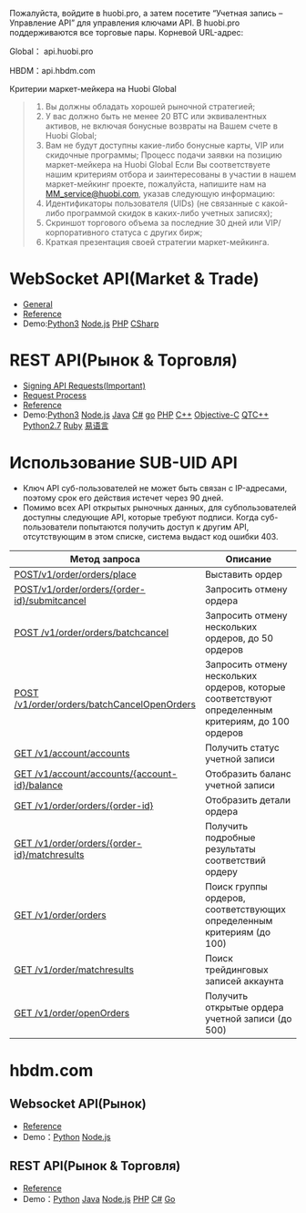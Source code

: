 Пожалуйста, войдите в huobi.pro, а затем посетите “Учетная запись – Управление API” для управления ключами API.
В huobi.pro поддерживаются все торговые пары.
Корневой URL-адрес: 

Global： api.huobi.pro

HBDM：api.hbdm.com

Критерии маркет-мейкера на Huobi Global
> 1. Вы должны обладать хорошей рыночной стратегией;
> 2. У вас должно быть не менее 20 BTC или эквивалентных активов, не включая бонусные возвраты на Вашем счете в Huobi Global;
> 3. Вам не будут доступны какие-либо бонусные карты, VIP или скидочные программы;
Процесс подачи заявки на позицию маркет-мейкера на Huobi Global
Если Вы соответствуете нашим критериям отбора и заинтересованы в участии в нашем маркет-мейкинг проекте, пожалуйста, напишите нам на MM_service@huobi.com, указав следующую информацию:
> 1. Идентификаторы пользователя (UIDs) (не связанные с какой-либо программой скидок в каких-либо учетных записях);
> 2. Скриншот торгового объема за последние 30 дней или VIP/корпоративного статуса с других бирж;
> 3. Краткая презентация своей стратегии маркет-мейкинга.
# WebSocket API(Market & Trade)

* [General](WS_General)
* [Reference](WS_Reference)
* Demo:[Python3](https://github.com/huobiapi/Websocket-Python3-demo)  [Node.js](https://github.com/huobiapi/WebSocket-Node.js-demo)  [PHP](https://github.com/huobiapi/WebSocket-PHP-demo) 
 [CSharp](https://github.com/huobiapi/WebSocket-CSharp-demo) 

# REST API(Рынок & Торговля)

* [Signing API Requests(Important)](Signing_API_Requests)
* [Request Process](Request_Process)
* [Reference](REST_Reference)
* Demo:[Python3](https://github.com/huobiapi/REST-Python3-demo) [Node.js](https://github.com/huobiapi/REST-Node.js-demo) [Java](https://github.com/huobiapi/REST-Java-demo) [C#](https://github.com/huobiapi/REST-CSharp-demo) [go](https://github.com/huobiapi/REST-GO-demo) [PHP](https://github.com/huobiapi/REST-PHP-demo) [C++](https://github.com/huobiapi/REST-Cpp-demo) [Objective-C](https://github.com/huobiapi/REST-ObjectiveC-demo) [QTC++](https://github.com/huobiapi/REST-QTCpp-demo) [Python2.7](https://github.com/huobiapi/REST-Python2.7-demo) [Ruby](https://github.com/huobiapi/REST-Ruby-demo) [易语言](https://github.com/huobiapi/REST-YiYuyan-demo)

# Использование SUB-UID API
* Ключ API суб-пользователей не может быть связан с IP-адресами, поэтому срок его действия истечет через 90 дней.
* Помимо всех API открытых рыночных данных, для субпользователей доступны следующие API, которые требуют подписи. Когда суб-пользователи попытаются получить доступ к другим API, отсутствующим в этом списке, система выдаст код ошибки 403.  

Метод запроса|Описание|
----------------|-----------------------|
[POST/v1/order/orders/place](https://github.com/huobiapi/API_Docs_en/wiki/REST_Reference#post-v1orderordersplace--make-an-order-in-huobipro)|	Выставить ордер |
[POST/v1/order/orders/{order-id}/submitcancel](https://github.com/huobiapi/API_Docs_en/wiki/REST_Reference#post-v1orderordersorder-idsubmitcancel--request-for-cancelling-an-order)	| Запросить отмену ордера |
[POST /v1/order/orders/batchcancel](https://github.com/huobiapi/API_Docs_en/wiki/REST_Reference#post-v1orderordersbatchcancel--batch-cancel)|	Запросить отмену нескольких ордеров, до 50 ордеров |
[POST /v1/order/orders/batchCancelOpenOrders](https://github.com/huobiapi/API_Docs_en/wiki/REST_Reference#post--v1orderbatchcancelopenorders--cancel-a-batch-of-orders-with-certain-criteria)	 | Запросить отмену нескольких ордеров, которые соответствуют определенным критериям, до 100 ордеров |
[GET /v1/account/accounts](https://github.com/huobiapi/API_Docs_en/wiki/REST_Reference#get-v1accountaccounts-get-all-the-accounts-pro-and-hadax-share-the-same-account-id)	| Получить статус учетной записи|
[GET /v1/account/accounts/{account-id}/balance](https://github.com/huobiapi/API_Docs_en/wiki/REST_Reference#get-v1accountaccountsaccount-idbalance-----get-balance-in-huobipro)	| Отобразить баланс учетной записи |
[GET /v1/order/orders/{order-id}](https://github.com/huobiapi/API_Docs_en/wiki/REST_Reference#get-v1orderordersorder-id----get-order-info)	|Отобразить детали ордера|
[GET /v1/order/orders/{order-id}/matchresults](https://github.com/huobiapi/API_Docs_en/wiki/REST_Reference#get-v1orderordersorder-idmatchresults--get-order-matchresult) 	 | Получить подробные результаты соответствий ордеру |
[GET /v1/order/orders](https://github.com/huobiapi/API_Docs_en/wiki/REST_Reference#get-v1orderorders--get-order-list) |	Поиск группы ордеров, соответствующих определенным критериям (до 100) |
[GET /v1/order/matchresults](https://github.com/huobiapi/API_Docs_en/wiki/REST_Reference#get-v1ordermatchresults----get-order-matchresults) |	Поиск трейдинговых записей аккаунта |
[GET /v1/order/openOrders](https://github.com/huobiapi/API_Docs_en/wiki/REST_Reference#get-v1orderopenorders-provide-open-orders-of-a-symbol-for-an-account) |	Получить открытые ордера учетной записи (до 500)|


# hbdm.com
## Websocket API(Рынок)

* [Reference](https://github.com/huobiapi/API_Docs_en/wiki/WS_api_reference_en)
* Demo：[Python](https://github.com/huobiapi/Futures-Python-demo) [Node.js](https://github.com/huobiapi/Futures-Node.js-demo)<br>

## REST API(Рынок & Торговля)

* [Reference](https://github.com/huobiapi/API_Docs_en/wiki/API_Reference_Derivatives_en)
* Demo：[Python](https://github.com/huobiapi/Futures-Python-demo)  [Java](https://github.com/huobiapi/Futures-Java-demo) [Node.js](https://github.com/huobiapi/Futures-Node.js-demo) [PHP](https://github.com/huobiapi/Futures-PHP-demo) [C#](https://github.com/huobiapi/Futures-CSharp-demo) [Go](https://github.com/huobiapi/Futures-Go-demo)<br>